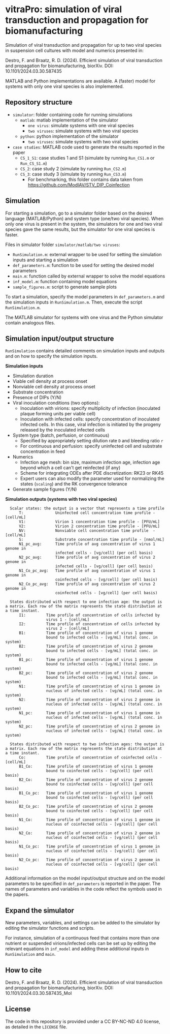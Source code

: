 # vitraPro: simulation of viral transduction and propagation for biomanufacturing

Simulation of viral transduction and propagation for up to two viral species in suspension cell cultures with model and numerics presented in:

Destro, F. and Braatz, R. D. (2024). Efficient simulation of viral transduction and propagation for biomanufacturing, biorXiv. DOI: 10.1101/2024.03.30.587435

MATLAB and Python implementations are available. A (faster) model for systems with only one viral species is also implemented. 

## Repository structure
- `simulator`: folder containing code for running simulations
  - `matlab`: matlab implementation of the simulator
    - `one virus`: simulate systems with one viral species
    - `two viruses`: simulate systems with two viral species
  - `python`: python implementation of the simulator
    - `two viruses`: simulate systems with two viral species
- `case studies`: MATLAB code used to generate the results reported in the paper
  - `CS_1_S1`: case studies 1 and S1 (simulate by running `Run_CS1.m` or `Run_CS_S1.m`)
  - `CS_2`: case study 2 (simulate by running `Run_CS2.m`)
  - `CS_3`: case study 3 (simulate by running `Run_CS3.m`)
    - For benchmarking, this folder contains data taken from https://github.com/ModIAV/STV_DIP_Coinfection

## Simulation
For starting a simulation, go to a simulator folder based on the desired language (MATLAB/Python) and system type (one/two viral species).
When only one virus is present in the system, the simulators for one and two viral species gave the same results, but the simulator for one viral species is faster.

Files in simulator folder `simulator/matlab/two viruses`:
- `RunSimulation.m`: external wrapper to be used for setting the simulation inputs and starting a simulation
- `def_parameters.m`: function to be used for setting the desired model parameters 
- `main.m`: function called by external wrapper to solve the model equations
- `inf_model.m`: function containing model equations
- `sample_figures.m`: script to generate sample plots

To start a simulation, specify the model parameters in `def_parameters.m` and the simulation inputs in `RunSimulation.m`. Then, execute the script `RunSimulation.m`.

The MATLAB simulator for systems with one virus and the Python simulator contain analogous files.

## Simulation input/output structure
`RunSimulation` contains detailed comments on simulation inputs and outputs and on how to specify the simulation inputs.

**Simulation inputs**
- Simulation duration
- Viable cell density at process onset
- Nonviable cell density at process onset
- Substrate concentration
- Presence of DIPs (Y/N)
- Viral inoculation conditions (two options):
  - Inoculation with virions: specify multiplicity of infection (inoculated plaque forming units per viable cell)
  - Inoculation with infected cells: specify concentration of inoculated infected cells. In this case, viral infection is initiated by the progeny released by the inoculated infected cells
- System type (batch, perfusion, or continuous)
  - Specified by appropriately setting dilution rate `D` and bleeding ratio `r`
  - For continuous and perfusion: specify uninfected cell and substrate concentration in feed
- Numerics
  - Infection age mesh: bin size, maximum infection age, infection age beyond which a cell can't get reinfected (if any)
  - Scheme for integrating ODEs after PDE discretization: RK23 or RK45
  - Expert users can also modify the parameter used for normalizing the states (`scaling`) and the RK convergence tolerance
- Generate sample figures (Y/N)

**Simulation outputs (systems with two viral species)**

      Scalar states: the output is a vector that represents a time profile
          T:              Uninfected cell concentration time profile - [cell/mL]        
          V1:             Virion 1 concentration time profile - [PFU/mL]            
          V2:             Virion 2 concentration time profile - [PFU/mL]   
          NV:             Nonviable cell concentration time profile  - [cell/mL]
          S:              Substrate concentration time profile - [nmol/mL]
          N1_pc_avg:      Time profile of avg concentration of virus 1 genome in 
                          infected cells - [vg/cell] (per cell basis)
          N2_pc_avg:      Time profile of avg concentration of virus 2 genome in 
                          infected cells - [vg/cell] (per cell basis)
          N1_Co_pc_avg:   Time profile of avg concentration of virus 1 genome in 
                          coinfected cells - [vg/cell] (per cell basis)
          N2_Co_pc_avg:   Time profile of avg concentration of virus 2 genome in 
                          coinfected cells - [vg/cell] (per cell basis)

      States distributed with respect to one infection age: the output is a matrix. Each row of the matrix represents the state distribution at a time instant.
          I1:         Time profile of concentration of cells infected by 
                      virus 1 - [cell/mL] 
          I2:         Time profile of concentration of cells infected by 
                      virus 2 - [cell/mL] 
          B1:         Time profile of concentration of virus 1 genome 
                      bound to infected cells - [vg/mL] (total conc. in system)
          B2:         Time profile of concentration of virus 2 genome 
                      bound to infected cells - [vg/mL] (total conc. in system)
          B1_pc:      Time profile of concentration of virus 1 genome 
                      bound to infected cells - [vg/mL] (total conc. in system)
          B2_pc:      Time profile of concentration of virus 2 genome 
                      bound to infected cells - [vg/mL] (total conc. in system)
          N1:         Time profile of concentration of virus 1 genome in 
                      nucleus of infected cells - [vg/mL] (total conc. in system)
          N2:         Time profile of concentration of virus 2 genome in 
                      nucleus of infected cells - [vg/mL] (total conc. in system)
          N1_pc:      Time profile of concentration of virus 1 genome in 
                      nucleus of infected cells - [vg/mL] (total conc. in system)
          N2_pc:      Time profile of concentration of virus 2 genome in 
                      nucleus of infected cells - [vg/mL] (total conc. in system)

      States distributed with respect to two infection ages: the output is a matrix. Each row of the matrix represents the state distribution at a time instant.
          Co:         Time profile of concentration of coinfected cells - [cell/mL]
          B1_Co:      Time profile of concentration of virus 1 genome 
                      bound to coinfected cells - [vg/cell] (per cell basis)
          B2_Co:      Time profile of concentration of virus 2 genome 
                      bound to coinfected cells - [vg/cell] (per cell basis)
          B1_Co_pc:   Time profile of concentration of virus 1 genome 
                      bound to coinfected cells - [vg/cell] (per cell basis)
          B2_Co_pc:   Time profile of concentration of virus 2 genome 
                      bound to coinfected cells - [vg/cell] (per cell basis)
          N1_Co:      Time profile of concentration of virus 1 genome in 
                      nucleus of coinfected cells - [vg/cell] (per cell basis)
          N2_Co:      Time profile of concentration of virus 2 genome in 
                      nucleus of coinfected cells - [vg/cell] (per cell basis)
          N1_Co_pc:   Time profile of concentration of virus 1 genome in 
                      nucleus of coinfected cells - [vg/cell] (per cell basis)
          N2_Co_pc:   Time profile of concentration of virus 2 genome in 
                      nucleus of coinfected cells - [vg/cell] (per cell basis)



Additional information on the model input/output structure and on the model parameters to be specified in `def_parameters` is reported in the paper. The names of parameters and variables in the code reflect the symbols used in the papers.

## Expand the simulator
New parameters, variables, and settings can be added to the simulator by editing the simulator functions and scripts. 

For instance, simulation of a continuous feed that contains more than one nutrient or suspended virions/infected cells can be set up by editing the relevant equations in `inf_model` and adding these additional inputs in `RunSimulation` and `main`.

## How to cite
Destro, F. and Braatz, R. D. (2024). Efficient simulation of viral transduction and propagation for biomanufacturing, biorXiv. DOI: 10.1101/2024.03.30.587435_Mol

## License
The code in this repository is provided under a CC BY-NC-ND 4.0 license, as detailed in the `LICENSE` file.

